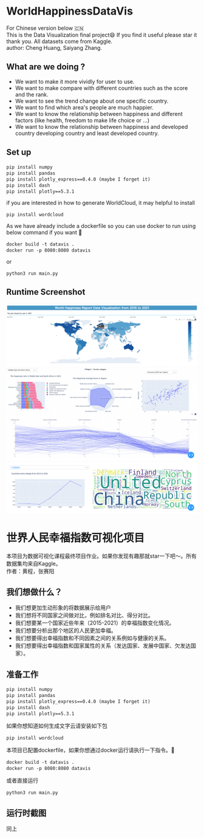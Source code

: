 # WorldHappinessDataVis
For Chinese version below :cn:  
This is the Data Visualization final project:smile:  If you find it useful please star it thank you.  All datasets come from Kaggle.  
author: Cheng Huang, Saiyang Zhang.   

## What are we doing ?
- We want to make it more vividly for user to use.
- We want to make compare with different countries such as the score and the rank.
- We want to see the trend change about one specific country.
- We want to find which area's people are much happier.
- We want to know the relationship between happiness and different factors (like health, freedom to make life choice or ...)
- We want to know the relationship between happiness and developed country developing country and least developed country.


## Set up
```
pip install numpy
pip install pandas
pip install plotly_express==0.4.0 (maybe I forget it)
pip install dash
pip install plotly==5.3.1
```
if you are interested in how to generate WorldCloud, it may helpful to install 
```
pip install wordcloud
```
As we have already include a dockerfile so you can use docker to run using below command if you want :thinking:	
```
docker build -t datavis .
docker run -p 8080:8080 datavis
```
or 
```
python3 run main.py
```

## Runtime Screenshot
![](./images/screenshot1.png)
![](./images/screenshot2.png)
![](./images/screenshot3.png)


# 世界人民幸福指数可视化项目
本项目为数据可视化课程最终项目作业。如果你发现有趣那就star一下吧～。所有数据集均来自Kaggle。  
作者：黄程，张赛阳


## 我们想做什么？
- 我们想更加生动形象的将数据展示给用户
- 我们想将不同国家之间做对比，例如排名对比、得分对比。
- 我们想要某一个国家近些年来（2015-2021）的幸福指数变化情况。
- 我们想要分析出那个地区的人民更加幸福。
- 我们想要得出幸福指数和不同因素之间的关系例如与健康的关系。
- 我们想要得出幸福指数和国家属性的关系（发达国家、发展中国家、欠发达国家）。

## 准备工作
```
pip install numpy
pip install pandas
pip install plotly_express==0.4.0 (maybe I forget it)
pip install dash
pip install plotly==5.3.1
```
如果你想知道如何生成文字云请安装如下包
```
pip install wordcloud
```
本项目已配置dockerfile，如果你想通过docker运行请执行一下指令。:thinking:	
```
docker build -t datavis .
docker run -p 8080:8080 datavis
```
或者直接运行
```
python3 run main.py
```
## 运行时截图
同上
